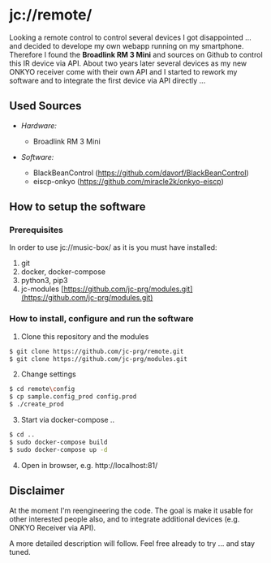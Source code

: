 # jc://remote/

Looking a remote control to control several devices I got disappointed ... and decided to develope my own webapp running on my smartphone.
Therefore I found the **Broadlink RM 3 Mini** and sources on Github to control this IR device via API. About two years later several devices
as my new ONKYO receiver come with their own API and I started to rework my software and to integrate the first device via API directly ...

## Used Sources

* *Hardware:* 
  * Broadlink RM 3 Mini
  
* *Software:* 
  * BlackBeanControl (https://github.com/davorf/BlackBeanControl)
  * eiscp-onkyo (https://github.com/miracle2k/onkyo-eiscp)


## How to setup the software

### Prerequisites

In order to use jc://music-box/ as it is you must have installed:

1. git
2. docker, docker-compose
3. python3, pip3
4. jc-modules [https://github.com/jc-prg/modules.git](https://github.com/jc-prg/modules.git)


### How to install, configure and run the software

1. Clone this repository and the modules

```bash
$ git clone https://github.com/jc-prg/remote.git
$ git clone https://github.com/jc-prg/modules.git
```

2. Change settings

```bash
$ cd remote\config
$ cp sample.config_prod config.prod
$ ./create_prod
```

3. Start via docker-compose ..

```bash
$ cd ..
$ sudo docker-compose build
$ sudo docker-compose up -d
```

4. Open in browser, e.g. http://localhost:81/


## Disclaimer

At the moment I'm reengineering the code. The goal is make it usable for other interested people also, and to integrate additional devices (e.g. ONKYO Receiver via API). 

A more detailed description will follow. Feel free already to try ... and stay tuned.

